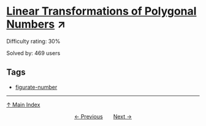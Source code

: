 # [Linear Transformations of Polygonal Numbers](https://projecteuler.net/problem=647) ↗️

Difficulty rating: 30%

Solved by: 469 users
## Tags

- [figurate-number](../tags/figurate-number.md)



---

[↑ Main Index](../README.md)


<div align=center><a href='646.md'>← Previous</a> &nbsp;&nbsp; &nbsp;&nbsp;  <a href='648.md'>Next →</a></div>
